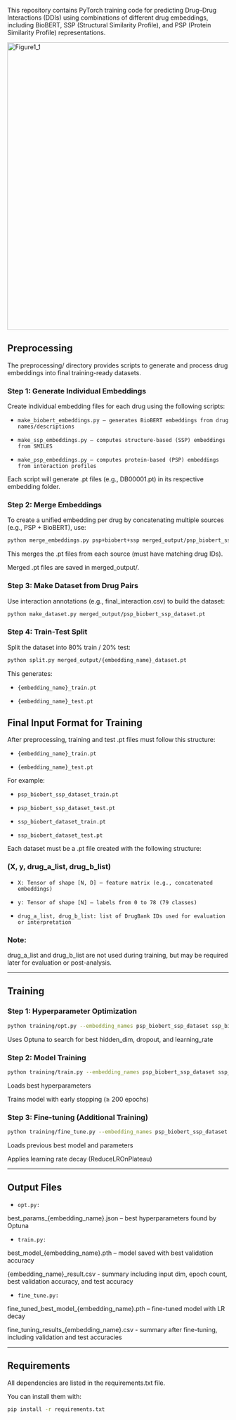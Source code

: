 This repository contains PyTorch training code for predicting Drug–Drug Interactions (DDIs) using combinations of different drug embeddings, including BioBERT, SSP (Structural Similarity Profile), and PSP (Protein Similarity Profile) representations.

<img width="1168" height="655" alt="Figure1_1" src="https://github.com/user-attachments/assets/e5f799a5-7391-433e-a4a8-7203d8d742c7" />

## Preprocessing

The preprocessing/ directory provides scripts to generate and process drug embeddings into final training-ready datasets.

### Step 1: Generate Individual Embeddings

Create individual embedding files for each drug using the following scripts:

- `make_biobert_embeddings.py – generates BioBERT embeddings from drug names/descriptions`

- `make_ssp_embeddings.py – computes structure-based (SSP) embeddings from SMILES`

- `make_psp_embeddings.py – computes protein-based (PSP) embeddings from interaction profiles`

Each script will generate .pt files (e.g., DB00001.pt) in its respective embedding folder.

### Step 2: Merge Embeddings

To create a unified embedding per drug by concatenating multiple sources (e.g., PSP + BioBERT), use:

```bash
python merge_embeddings.py psp+biobert+ssp merged_output/psp_biobert_ssp
```

This merges the .pt files from each source (must have matching drug IDs).

Merged .pt files are saved in merged_output/.

### Step 3: Make Dataset from Drug Pairs

Use interaction annotations (e.g., final_interaction.csv) to build the dataset:

```bash
python make_dataset.py merged_output/psp_biobert_ssp_dataset.pt
```

### Step 4: Train-Test Split

Split the dataset into 80% train / 20% test:

```bash
python split.py merged_output/{embedding_name}_dataset.pt
```

This generates:

- `{embedding_name}_train.pt`

- `{embedding_name}_test.pt`

## Final Input Format for Training

After preprocessing, training and test .pt files must follow this structure:

- `{embedding_name}_train.pt`

- `{embedding_name}_test.pt`

For example:

- `psp_biobert_ssp_dataset_train.pt`

- `psp_biobert_ssp_dataset_test.pt`

- `ssp_biobert_dataset_train.pt`

- `ssp_biobert_dataset_test.pt`

Each dataset must be a .pt file created with the following structure:

### (X, y, drug_a_list, drug_b_list)

- `X: Tensor of shape [N, D] — feature matrix (e.g., concatenated embeddings)`

- `y: Tensor of shape [N] — labels from 0 to 78 (79 classes)`

- `drug_a_list, drug_b_list: list of DrugBank IDs used for evaluation or interpretation`

### **Note:**
drug_a_list and drug_b_list are not used during training, but may be required later for evaluation or post-analysis.

---

## Training

### Step 1: Hyperparameter Optimization

```bash
python training/opt.py --embedding_names psp_biobert_ssp_dataset ssp_biobert_dataset
```

Uses Optuna to search for best hidden_dim, dropout, and learning_rate

### Step 2: Model Training



```bash
python training/train.py --embedding_names psp_biobert_ssp_dataset ssp_biobert_dataset
```

Loads best hyperparameters

Trains model with early stopping (≥ 200 epochs)

### Step 3: Fine-tuning (Additional Training)

```bash
python training/fine_tune.py --embedding_names psp_biobert_ssp_dataset ssp_biobert_dataset
```

Loads previous best model and parameters

Applies learning rate decay (ReduceLROnPlateau)

---

## Output Files

- ```opt.py:```
  
 best_params_{embedding_name}.json – best hyperparameters found by Optuna

- ```train.py:```

best_model_{embedding_name}.pth – model saved with best validation accuracy

{embedding_name}_result.csv - summary including input dim, epoch count, best validation accuracy, and test accuracy

- ```fine_tune.py:```

fine_tuned_best_model_{embedding_name}.pth – fine-tuned model with LR decay

fine_tuning_results_{embedding_name}.csv - summary after fine-tuning, including validation and test accuracies

---
## Requirements

All dependencies are listed in the requirements.txt file.

You can install them with:

```bash
pip install -r requirements.txt
```
